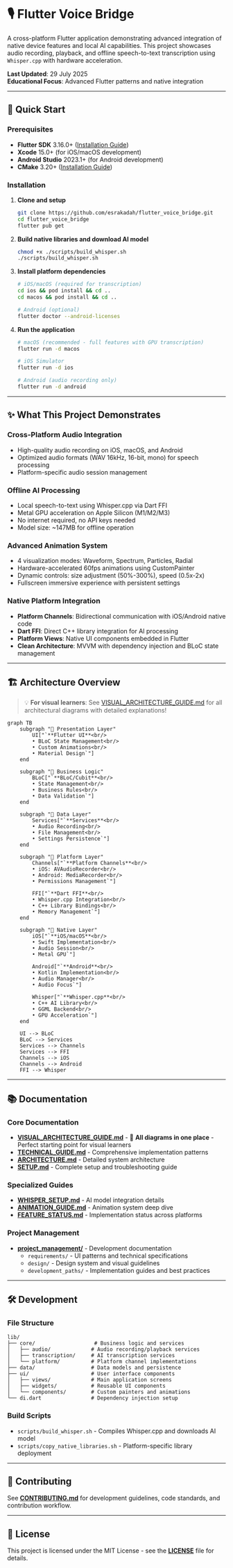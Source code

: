 # 🎙️ Flutter Voice Bridge

A cross-platform Flutter application demonstrating advanced integration of native device features and local AI capabilities. This project showcases audio recording, playback, and offline speech-to-text transcription using `Whisper.cpp` with hardware acceleration.

**Last Updated**: 29 July 2025  
**Educational Focus**: Advanced Flutter patterns and native integration

---

## 🚀 Quick Start

### Prerequisites
- **Flutter SDK** 3.16.0+ ([Installation Guide](https://docs.flutter.dev/get-started/install))
- **Xcode** 15.0+ (for iOS/macOS development)
- **Android Studio** 2023.1+ (for Android development)
- **CMake** 3.20+ ([Installation Guide](https://cmake.org/install/))

### Installation

1. **Clone and setup**
   ```bash
   git clone https://github.com/esrakadah/flutter_voice_bridge.git
   cd flutter_voice_bridge
   flutter pub get
   ```

2. **Build native libraries and download AI model**
   ```bash
   chmod +x ./scripts/build_whisper.sh
   ./scripts/build_whisper.sh
   ```

3. **Install platform dependencies**
   ```bash
   # iOS/macOS (required for transcription)
   cd ios && pod install && cd ..
   cd macos && pod install && cd ..
   
   # Android (optional)
   flutter doctor --android-licenses
   ```

4. **Run the application**
   ```bash
   # macOS (recommended - full features with GPU transcription)
   flutter run -d macos
   
   # iOS Simulator
   flutter run -d ios
   
   # Android (audio recording only)
   flutter run -d android
   ```

---

## ✨ What This Project Demonstrates

### **Cross-Platform Audio Integration**
- High-quality audio recording on iOS, macOS, and Android
- Optimized audio formats (WAV 16kHz, 16-bit, mono) for speech processing
- Platform-specific audio session management

### **Offline AI Processing**
- Local speech-to-text using Whisper.cpp via Dart FFI
- Metal GPU acceleration on Apple Silicon (M1/M2/M3)
- No internet required, no API keys needed
- Model size: ~147MB for offline operation

### **Advanced Animation System**
- 4 visualization modes: Waveform, Spectrum, Particles, Radial
- Hardware-accelerated 60fps animations using CustomPainter
- Dynamic controls: size adjustment (50%-300%), speed (0.5x-2x)
- Fullscreen immersive experience with persistent settings

### **Native Platform Integration**
- **Platform Channels**: Bidirectional communication with iOS/Android native code
- **Dart FFI**: Direct C++ library integration for AI processing
- **Platform Views**: Native UI components embedded in Flutter
- **Clean Architecture**: MVVM with dependency injection and BLoC state management

---

## 🏗️ Architecture Overview

> 💡 **For visual learners**: See [VISUAL_ARCHITECTURE_GUIDE.md](./VISUAL_ARCHITECTURE_GUIDE.md) for all architectural diagrams with detailed explanations!

```mermaid
graph TB
    subgraph "🎨 Presentation Layer"
        UI["`**Flutter UI**<br/>
        • BLoC State Management<br/>
        • Custom Animations<br/>
        • Material Design`"]
    end
    
    subgraph "🧠 Business Logic"
        BLoC["`**BLoC/Cubit**<br/>
        • State Management<br/>
        • Business Rules<br/>
        • Data Validation`"]
    end
    
    subgraph "💾 Data Layer"
        Services["`**Services**<br/>
        • Audio Recording<br/>
        • File Management<br/>
        • Settings Persistence`"]
    end
    
    subgraph "🔧 Platform Layer"
        Channels["`**Platform Channels**<br/>
        • iOS: AVAudioRecorder<br/>
        • Android: MediaRecorder<br/>
        • Permissions Management`"]
        
        FFI["`**Dart FFI**<br/>
        • Whisper.cpp Integration<br/>
        • C++ Library Bindings<br/>
        • Memory Management`"]
    end
    
    subgraph "📱 Native Layer"
        iOS["`**iOS/macOS**<br/>
        • Swift Implementation<br/>
        • Audio Session<br/>
        • Metal GPU`"]
        
        Android["`**Android**<br/>
        • Kotlin Implementation<br/>
        • Audio Manager<br/>
        • Audio Focus`"]
        
        Whisper["`**Whisper.cpp**<br/>
        • C++ AI Library<br/>
        • GGML Backend<br/>
        • GPU Acceleration`"]
    end
    
    UI --> BLoC
    BLoC --> Services
    Services --> Channels
    Services --> FFI
    Channels --> iOS
    Channels --> Android
    FFI --> Whisper
```

---

## 📚 Documentation

### **Core Documentation**
- **[VISUAL_ARCHITECTURE_GUIDE.md](./VISUAL_ARCHITECTURE_GUIDE.md)** - 🎯 **All diagrams in one place** - Perfect starting point for visual learners
- **[TECHNICAL_GUIDE.md](./TECHNICAL_GUIDE.md)** - Comprehensive implementation patterns
- **[ARCHITECTURE.md](./ARCHITECTURE.md)** - Detailed system architecture 
- **[SETUP.md](./SETUP.md)** - Complete setup and troubleshooting guide

### **Specialized Guides**
- **[WHISPER_SETUP.md](./WHISPER_SETUP.md)** - AI model integration details
- **[ANIMATION_GUIDE.md](./ANIMATION_GUIDE.md)** - Animation system deep dive
- **[FEATURE_STATUS.md](./FEATURE_STATUS.md)** - Implementation status across platforms

### **Project Management**
- **[project_management/](./project_management/)** - Development documentation
  - `requirements/` - UI patterns and technical specifications
  - `design/` - Design system and visual guidelines
  - `development_paths/` - Implementation guides and best practices

---

## 🛠️ Development

### **File Structure**
```
lib/
├── core/                   # Business logic and services
│   ├── audio/             # Audio recording/playback services
│   ├── transcription/     # AI transcription services
│   └── platform/          # Platform channel implementations
├── data/                  # Data models and persistence
├── ui/                    # User interface components
│   ├── views/             # Main application screens
│   ├── widgets/           # Reusable UI components
│   └── components/        # Custom painters and animations
└── di.dart                # Dependency injection setup
```

### **Build Scripts**
- `scripts/build_whisper.sh` - Compiles Whisper.cpp and downloads AI model
- `scripts/copy_native_libraries.sh` - Platform-specific library deployment

---

## 🤝 Contributing

See **[CONTRIBUTING.md](./CONTRIBUTING.md)** for development guidelines, code standards, and contribution workflow.

---

## 📄 License

This project is licensed under the MIT License - see the **[LICENSE](./LICENSE)** file for details.

